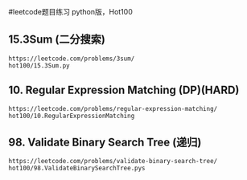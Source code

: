 #leetcode题目练习
    python版，Hot100
## 15.3Sum (二分搜索)
    https://leetcode.com/problems/3sum/
    hot100/15.3Sum.py
## 10. Regular Expression Matching  (DP)(HARD)
    https://leetcode.com/problems/regular-expression-matching/
    hot100/10.RegularExpressionMatching
## 98. Validate Binary Search Tree  (递归)
    https://leetcode.com/problems/validate-binary-search-tree/
    hot100/98.ValidateBinarySearchTree.pys
